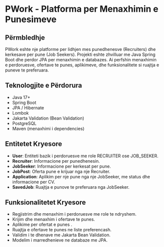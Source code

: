 # PWork - Platforma per Menaxhimin e Punesimeve

## Përmbledhje

PWork eshte nje platforme per lidhjen mes punedhenesve (Recruiters) dhe kerkesave per pune (Job Seekers). Projekti eshte zhvilluar me Java Spring Boot dhe perdor JPA per menaxhimin e databazes. Ai perfshin menaxhimin e perdoruesve, ofertave te punes, aplikimeve, dhe funksionalitete si ruajtja e puneve te preferuara.

## Teknologjite e Përdorura

- Java 17+
- Spring Boot
- JPA / Hibernate
- Lombok
- Jakarta Validation (Bean Validation)
- PostgreSQL 
- Maven (menaxhimi i dependencies)

## Entitetet Kryesore

- **User**: Entiteti bazik i perdoruesve me role RECRUITER ose JOB_SEEKER.
- **Recruiter**: Informacione per punedhenesin.
- **JobSeeker**: Informacione per kerkesat per pune.
- **JobPost**: Oferta pune e krijuar nga nje Recruiter.
- **Application**: Aplikim per nje pune nga nje JobSeeker, me status dhe informacione per CV.
- **SavedJob**: Ruajtja e punove te preferuara nga JobSeeker.

## Funksionalitetet Kryesore

- Regjistrim dhe menaxhim i perdoruesve me role te ndryshem.
- Krijim dhe menaxhim i ofertave te punes.
- Aplikime per ofertat e punes .
- Ruajtja e ofertave te punes ne liste preferencash.
- Validim i te dhenave me Jakarta Bean Validation.
- Modelim i marredhenieve ne databaze me JPA.


